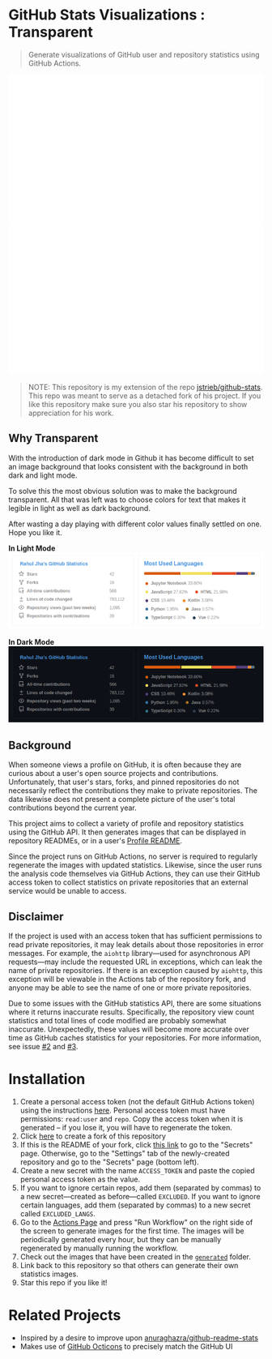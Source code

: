 # GitHub Stats Visualizations : Transparent
> Generate visualizations of GitHub user and repository statistics using GitHub
Actions.

<a href="https://github.com/rahul-jha98/github-stats-transparent">

![](https://raw.githubusercontent.com/rahul-jha98/github-stats-transparent/output/generated/overview.svg)
![](https://raw.githubusercontent.com/rahul-jha98/github-stats-transparent/output/generated/languages.svg)

</a>

> NOTE: This repository is my extension of the repo [jstrieb/github-stats](https://github.com/jstrieb/github-stats). This repo was meant to serve as a detached fork of his project. If you like this repository make sure you also star his repository to show appreciation for his work. 

## Why Transparent
With the introduction of dark mode in Github it has become difficult to set an image background that looks consistent with the background in both dark and light mode. 

To solve this the most obvious solution was to make the background transparent. All that was left was to choose colors for text that makes it legible in light as well as dark background.

After wasting a day playing with different color values finally settled on one. Hope you like it. 

**In Light Mode**
![](./readme_images/light.png)

**In Dark Mode**
![](./readme_images/dark.png)

## Background

When someone views a profile on GitHub, it is often because they are curious
about a user's open source projects and contributions. Unfortunately, that
user's stars, forks, and pinned repositories do not necessarily reflect the
contributions they make to private repositories. The data likewise does not
present a complete picture of the user's total contributions beyond the current
year.

This project aims to collect a variety of profile and repository statistics
using the GitHub API. It then generates images that can be displayed in
repository READMEs, or in a user's [Profile
README](https://docs.github.com/en/github/setting-up-and-managing-your-github-profile/managing-your-profile-readme).

Since the project runs on GitHub Actions, no server is required to regularly
regenerate the images with updated statistics. Likewise, since the user runs
the analysis code themselves via GitHub Actions, they can use their GitHub
access token to collect statistics on private repositories that an external
service would be unable to access.

## Disclaimer

If the project is used with an access token that has sufficient permissions to
read private repositories, it may leak details about those repositories in
error messages. For example, the `aiohttp` library—used for asynchronous API
requests—may include the requested URL in exceptions, which can leak the name
of private repositories. If there is an exception caused by `aiohttp`, this
exception will be viewable in the Actions tab of the repository fork, and
anyone may be able to see the name of one or more private repositories.

Due to some issues with the GitHub statistics API, there are some situations
where it returns inaccurate results. Specifically, the repository view count
statistics and total lines of code modified are probably somewhat inaccurate.
Unexpectedly, these values will become more accurate over time as GitHub
caches statistics for your repositories. For more information, see issue
[#2](https://github.com/jstrieb/github-stats/issues/2) and
[#3](https://github.com/jstrieb/github-stats/issues/3).

# Installation

<!-- TODO: Add details and screenshots -->

1. Create a personal access token (not the default GitHub Actions token) using
   the instructions
   [here](https://docs.github.com/en/github/authenticating-to-github/creating-a-personal-access-token).
   Personal access token must have permissions: `read:user` and `repo`. Copy
   the access token when it is generated – if you lose it, you will have to
   regenerate the token.
2. Click [here](https://github.com/jstrieb/github-stats/generate) to create a
   fork of this repository
3. If this is the README of your fork, click [this
   link](../../settings/secrets/actions) to go to the "Secrets" page.
   Otherwise, go to the "Settings" tab of the newly-created repository and go
   to the "Secrets" page (bottom left).
4. Create a new secret with the name `ACCESS_TOKEN` and paste the copied
   personal access token as the value.
5. If you want to ignore certain repos, add them (separated by commas) to a new
   secret—created as before—called `EXCLUDED`. If you want to ignore certain 
   languages, add them (separated by commas) to a new secret called 
   `EXCLUDED_LANGS`.
6. Go to the [Actions
   Page](../../actions?query=workflow%3A"Generate+Stats+Images") and press "Run
   Workflow" on the right side of the screen to generate images for the first
   time. The images will be periodically generated every hour, but they can be
   manually regenerated by manually running the workflow.
7. Check out the images that have been created in the [`generated`](generated)
   folder.
8. Link back to this repository so that others can generate their own
   statistics images.
9. Star this repo if you like it!


# Related Projects

- Inspired by a desire to improve upon
  [anuraghazra/github-readme-stats](https://github.com/anuraghazra/github-readme-stats)
- Makes use of [GitHub Octicons](https://primer.style/octicons/) to precisely
  match the GitHub UI
